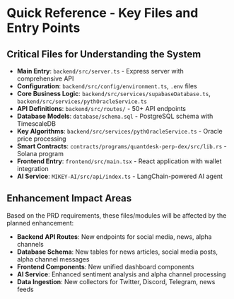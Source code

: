# Quick Reference - Key Files and Entry Points

## Critical Files for Understanding the System

- **Main Entry**: `backend/src/server.ts` - Express server with comprehensive API
- **Configuration**: `backend/src/config/environment.ts`, `.env` files
- **Core Business Logic**: `backend/src/services/supabaseDatabase.ts`, `backend/src/services/pythOracleService.ts`
- **API Definitions**: `backend/src/routes/` - 50+ API endpoints
- **Database Models**: `database/schema.sql` - PostgreSQL schema with TimescaleDB
- **Key Algorithms**: `backend/src/services/pythOracleService.ts` - Oracle price processing
- **Smart Contracts**: `contracts/programs/quantdesk-perp-dex/src/lib.rs` - Solana program
- **Frontend Entry**: `frontend/src/main.tsx` - React application with wallet integration
- **AI Service**: `MIKEY-AI/src/api/index.ts` - LangChain-powered AI agent

## Enhancement Impact Areas

Based on the PRD requirements, these files/modules will be affected by the planned enhancement:

- **Backend API Routes**: New endpoints for social media, news, alpha channels
- **Database Schema**: New tables for news articles, social media posts, alpha channel messages
- **Frontend Components**: New unified dashboard components
- **AI Service**: Enhanced sentiment analysis and alpha channel processing
- **Data Ingestion**: New collectors for Twitter, Discord, Telegram, news feeds
